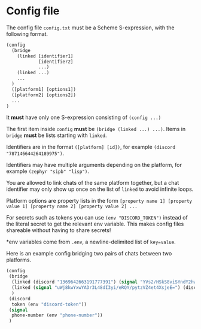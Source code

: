 # Config file

The config file `config.txt` must be a Scheme S-expression, with the following format.

```lisp
(config 
  (bridge
    (linked [identifier1]
            [identifier2]
            ...)
    (linked ...)
    ...
  )
  ([platform1] [options1])
  ([platform2] [options2])
  ...
)
```

It **must** have only one S-expression consisting of `(config ...)`

The first item inside `config` **must** be `(bridge (linked ...) ...)`. Items in `bridge` **must** be lists starting with `linked`.

Identifiers are in the format `([platform] [id])`, for example `(discord "787146644264189975")`.

Identifiers may have multiple arguments depending on the platform, for example `(zephyr "sipb" "lisp")`.

You are allowed to link chats of the same platform together, but a chat identifier may only show up once on the list of `linked` to avoid infinite loops.

Platform options are property lists in the form `[property name 1] [property value 1] [property name 2] [property value 2] ...`

For secrets such as tokens you can use `(env "DISCORD_TOKEN")` instead of the literal secret to get the relevant env variable. This makes config files shareable without having to share secrets!

*env variables come from `.env`, a newline-delimited list of `key=value`. 

Here is an example config bridging two pairs of chats between two platforms.

```lisp
(config
 (bridge
  (linked (discord "1369642663191777391") (signal "YVs2/HSkS8viSYndY2hw3dHIFfWAR2Wl88/VNU/PreY="))
  (linked (signal "uWj8kwYxwYADr3L48dI3yi/eRQY/pytzVZ4et4XsjeE=") (discord "1369642682086981703"))
  )
 (discord
  token (env "discord-token"))
 (signal
  phone-number (env "phone-number"))
 )
```